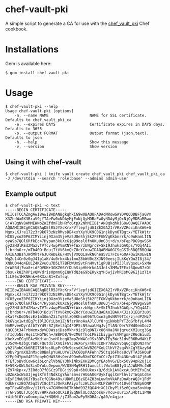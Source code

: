 # chef-vault-pki

A simple script to generate a CA for use with the [chef\_vault\_pki](https://github.com/zeroXten/chef_vault_pki) Chef cookbook.

# Installations

Gem is available here:

    $ gem install chef-vault-pki

# Usage

    $ chef-vault-pki --help
    Usage chef-vault-pki [options]
        -n, --name NAME                  NAME for SSL certificate. Defaults to chef_vault_pki_ca
        -e, --expires DAYS               Certificate expires in DAYS days. Defaults to 3655
        -o, --output FORMAT              Output format (json,text). Defaults to json
        -h, --help                       Show this message
        -v, --version                    Show version

## Using it with chef-vault

    $ chef-vault-pki | knife vault create chef_vault_pki chef_vault_pki_ca -J /dev/stdin --search 'role:base' --admins admin-user

## Example output

    $ chef-vault-pki -o text
    -----BEGIN CERTIFICATE-----
    MIICsTCCAZmgAwIBAwIBADANBgkqhkiG9w0BAQUFADAcMRowGAYDVQQDDBFjaGVm
    X3ZhdWx0X3BraV9jYTAeFw0xNDAyMjExNjQyMDRaFw0yNDAyMjQxNjQyMDRaMBwx
    GjAYBgNVBAMMEWNoZWZfdmF1bHRfcGtpX2NhMIIBIjANBgkqhkiG9w0BAQEFAAOC
    AQ8AMIIBCgKCAQEAqDElR5JYXcKrxFVflepfjdGIZEX0A2IrVRxVZRociKnXW6+G
    MgmxLKJre172z3r9kO73zNzRMvsDE4xxYXyYUX9C0G1njkDyn6TBgtx/YETkWjtr
    HCU5yxoZ0P6ZIMYiinj9Xzm3VjeVa5U8eShj5k2FEFGWVgKkbnrrk/o9uHamLIIN
    oyW9b7QOl6RfkEc47Hypan3kUXcGjg99osl0fnUKuUnG3j+d/x/bFepPDG9gwSSV
    gy2ZHUlKEd2MazvTVTcv4wpPVmXNY+fWxrzbNgrc8+SkI9Jhuk3GAOps/YQq4AIi
    1jbrdoOr+/mTb40OjBdujTtVV6kmQkZ8cYCouwIDAQABMA0GCSqGSIb3DQEBBQUA
    A4IBAQBshJWdMktF6JUReDEkE/HXVjVXQQLawkNGhea5VI7Fzu+GOA+QwiKOEwIN
    WqZu14Cn0z0gJ4Ip1aK/4u0rkx4ki1moZ8bWd0cZXJN90eesjILkKqYQu2I8j34/
    XNhUO44q4EULZ4KZvuOu7D5LT7BFbWUmSvtFnHVvt1gPUBjsPIJJlsVgsoL+SxMA
    DrWEBdj7wa8+idFQVKK+3GKZ66YrDUhSipHhHrkdA3Jnls3MMwTFExt6QowB7rOt
    3bsu/k8ZhRP1vQW/drisOpmnOgIQWTdQ3eG9bEKykqYH5wjIvhRCsMG96Ij1zTiv
    1iLE6x1HKNHnk+0X3zaB1+Znfsql
    -----END CERTIFICATE-----
    -----BEGIN RSA PRIVATE KEY-----
    MIIEowIBAAKCAQEAqDElR5JYXcKrxFVflepfjdGIZEX0A2IrVRxVZRociKnXW6+G
    MgmxLKJre172z3r9kO73zNzRMvsDE4xxYXyYUX9C0G1njkDyn6TBgtx/YETkWjtr
    HCU5yxoZ0P6ZIMYiinj9Xzm3VjeVa5U8eShj5k2FEFGWVgKkbnrrk/o9uHamLIIN
    oyW9b7QOl6RfkEc47Hypan3kUXcGjg99osl0fnUKuUnG3j+d/x/bFepPDG9gwSSV
    gy2ZHUlKEd2MazvTVTcv4wpPVmXNY+fWxrzbNgrc8+SkI9Jhuk3GAOps/YQq4AIi
    1jbrdoOr+/mTb40OjBdujTtVV6kmQkZ8cYCouwIDAQABAoIBAH/KJ2sD1EQY3u0j
    eKatFsDoDNszEz1m30mhZ3iTqE5lzQ0KhcmK96TUGxn3g0sNRY9TIc/zjrdPZHz7
    3kGVqx1wtdEq7t10l2OYiLbm1ZjNfzrXnoAaAJlCUY8rgikWobPYTZqGfbfyL4M4
    NmRPveeDyrAlbTYYd9rBZjBel3qI4FOPScN9awaUNqJvjTlANrQerV5Wd0emDoz2
    tQCO3t34FrbWxmxdyVDDWssjDasMkh+9icDlq0NT/x86NHaJNHjqrudXMIucg3Sg
    nTIqUoNs/HqsItHGYECh+/B8PD0/9w2MGTfhoIPEiIbiygw/sVM4gmF2R6dEiu3i
    KbeXvmECgYEAz9KdjanJsoHlbeqU2mpZnWACeJSx8DFvTEy3Wc31dvER6RwMAKiE
    2J5qW+0JbgCraDCFQutdxlXnQiFGYJ06XGry/mk83IDHr7ABZvVoqGgcqbONzrnr
    yh2lRobCXb6REITSHfos0LpPrOMc9ocsdXJmVBZGPXeLClhVfZsq4VkCgYEAzy6d
    uDbvPgrmXQZnMxc80BmlpYuHLUYelZACGOpPAFWhn75Ctq16FhdsUcVTTA3SHQuP
    XfPp9dYpmV4E1YgoyhQHA53HsOerA9Dv6wRXmTKOZmCCcZptZ3b43KnwDt47j6uR
    tTEfJoBVdCow6cibLcn2lVbNEY3bkiNkxEKHZDMCgYEAohvG/Ebx50V94pR2Uj1c
    8+59XvOWLSdSivDYoLuQepwm/W/8SNMq9RH1IwmuLlllWxtmB8Iy3tAJWUM9c4WR
    jZ97Nkp+x/3IRdoD7f0GCz9TBGjj99p8+6bOUkox+Q/6dik1AV8xcAu0tMZfxEnC
    u0ZmXbcWSUIjeglXfmf4NdkCgYAorsmvs7HU6AUGPUykfqqlXnPlhvl7TWqSCd4v
    kEsFEMuU96JYBsaTcfQGNo49v/UDWRLE6zGE4ZH3mLuwRnVkAPzDnAbrWQJ+1FdY
    OdkNrxzBQ7A5qI5VI8qIYiJOeRsPAiyxfLzWLZsaHXLPZWH7Ys410v6ftNBp6ONP
    mpTFewKBgBkv/iItfLv47GNMmNbETKbhd93ZfQG4M+XC1CbyPli5z6Qxya5ovNup
    7TGPvGQLTJCpjQv/HKk8waoQCXIBjEqNWlULcUZposuF7Vcu+our1xAu4btL1PNH
    +4ib0f0YzwOoxnp4w/+NQ6Ht/jZJSam2wPp5KOHAs/gA0/e4qjar
    -----END RSA PRIVATE KEY-----
